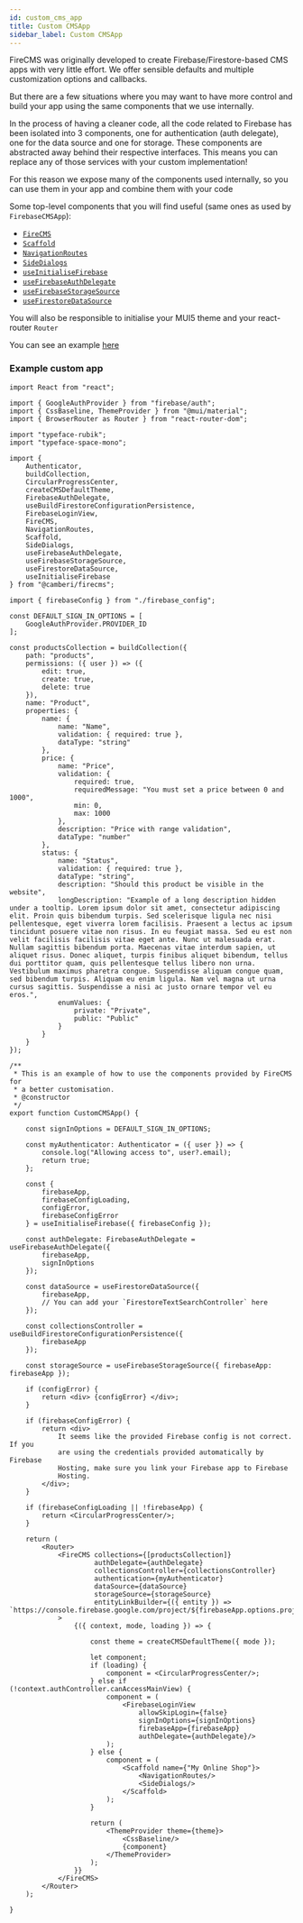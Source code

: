```yaml
---
id: custom_cms_app
title: Custom CMSApp
sidebar_label: Custom CMSApp
---
```


FireCMS was originally developed to create Firebase/Firestore-based CMS apps
with very little effort. We offer sensible defaults and multiple customization
options and callbacks.

But there are a few situations where you may want to have more control and build
your app using the same components that we use internally.

In the process of having a cleaner code, all the code related to Firebase has
been isolated into 3 components, one for authentication (auth delegate), one
for the data source and one for storage. These components are abstracted away
behind their respective interfaces. This means you can replace any of those
services with your custom implementation!

For this reason we expose many of the components used internally, so you can
use them in your app and combine them with your code

Some top-level components that you will find useful (same ones as used
by `FirebaseCMSApp`):
- [`FireCMS`](api/functions/firecms)
- [`Scaffold`](api/variables/scaffold)
- [`NavigationRoutes`](api/functions/navigationroutes)
- [`SideDialogs`](api/functions/SideDialogs)
- [`useInitialiseFirebase`](api/functions/useinitialisefirebase)
- [`useFirebaseAuthDelegate`](api/functions/usefirebaseauthdelegate)
- [`useFirebaseStorageSource`](api/functions/usefirebasestoragesource)
- [`useFirestoreDataSource`](api/functions/usefirestoredatasource)

You will also be responsible to initialise your MUI5 theme and your react-router
`Router`

You can see an example
[here](https://github.com/Camberi/firecms/blob/master/example/src/CustomCMSApp.tsx)


### Example custom app

```tsx
import React from "react";

import { GoogleAuthProvider } from "firebase/auth";
import { CssBaseline, ThemeProvider } from "@mui/material";
import { BrowserRouter as Router } from "react-router-dom";

import "typeface-rubik";
import "typeface-space-mono";

import {
    Authenticator,
    buildCollection,
    CircularProgressCenter,
    createCMSDefaultTheme,
    FirebaseAuthDelegate,
    useBuildFirestoreConfigurationPersistence,
    FirebaseLoginView,
    FireCMS,
    NavigationRoutes,
    Scaffold,
    SideDialogs,
    useFirebaseAuthDelegate,
    useFirebaseStorageSource,
    useFirestoreDataSource,
    useInitialiseFirebase
} from "@camberi/firecms";

import { firebaseConfig } from "./firebase_config";

const DEFAULT_SIGN_IN_OPTIONS = [
    GoogleAuthProvider.PROVIDER_ID
];

const productsCollection = buildCollection({
    path: "products",
    permissions: ({ user }) => ({
        edit: true,
        create: true,
        delete: true
    }),
    name: "Product",
    properties: {
        name: {
            name: "Name",
            validation: { required: true },
            dataType: "string"
        },
        price: {
            name: "Price",
            validation: {
                required: true,
                requiredMessage: "You must set a price between 0 and 1000",
                min: 0,
                max: 1000
            },
            description: "Price with range validation",
            dataType: "number"
        },
        status: {
            name: "Status",
            validation: { required: true },
            dataType: "string",
            description: "Should this product be visible in the website",
            longDescription: "Example of a long description hidden under a tooltip. Lorem ipsum dolor sit amet, consectetur adipiscing elit. Proin quis bibendum turpis. Sed scelerisque ligula nec nisi pellentesque, eget viverra lorem facilisis. Praesent a lectus ac ipsum tincidunt posuere vitae non risus. In eu feugiat massa. Sed eu est non velit facilisis facilisis vitae eget ante. Nunc ut malesuada erat. Nullam sagittis bibendum porta. Maecenas vitae interdum sapien, ut aliquet risus. Donec aliquet, turpis finibus aliquet bibendum, tellus dui porttitor quam, quis pellentesque tellus libero non urna. Vestibulum maximus pharetra congue. Suspendisse aliquam congue quam, sed bibendum turpis. Aliquam eu enim ligula. Nam vel magna ut urna cursus sagittis. Suspendisse a nisi ac justo ornare tempor vel eu eros.",
            enumValues: {
                private: "Private",
                public: "Public"
            }
        }
    }
});

/**
 * This is an example of how to use the components provided by FireCMS for
 * a better customisation.
 * @constructor
 */
export function CustomCMSApp() {

    const signInOptions = DEFAULT_SIGN_IN_OPTIONS;

    const myAuthenticator: Authenticator = ({ user }) => {
        console.log("Allowing access to", user?.email);
        return true;
    };

    const {
        firebaseApp,
        firebaseConfigLoading,
        configError,
        firebaseConfigError
    } = useInitialiseFirebase({ firebaseConfig });

    const authDelegate: FirebaseAuthDelegate = useFirebaseAuthDelegate({
        firebaseApp,
        signInOptions
    });

    const dataSource = useFirestoreDataSource({
        firebaseApp,
        // You can add your `FirestoreTextSearchController` here
    });

    const collectionsController = useBuildFirestoreConfigurationPersistence({
        firebaseApp
    });

    const storageSource = useFirebaseStorageSource({ firebaseApp: firebaseApp });

    if (configError) {
        return <div> {configError} </div>;
    }

    if (firebaseConfigError) {
        return <div>
            It seems like the provided Firebase config is not correct. If you
            are using the credentials provided automatically by Firebase
            Hosting, make sure you link your Firebase app to Firebase
            Hosting.
        </div>;
    }

    if (firebaseConfigLoading || !firebaseApp) {
        return <CircularProgressCenter/>;
    }

    return (
        <Router>
            <FireCMS collections={[productsCollection]}
                     authDelegate={authDelegate}
                     collectionsController={collectionsController}
                     authentication={myAuthenticator}
                     dataSource={dataSource}
                     storageSource={storageSource}
                     entityLinkBuilder={({ entity }) => `https://console.firebase.google.com/project/${firebaseApp.options.projectId}/firestore/data/${entity.path}/${entity.id}`}
            >
                {({ context, mode, loading }) => {

                    const theme = createCMSDefaultTheme({ mode });

                    let component;
                    if (loading) {
                        component = <CircularProgressCenter/>;
                    } else if (!context.authController.canAccessMainView) {
                        component = (
                            <FirebaseLoginView
                                allowSkipLogin={false}
                                signInOptions={signInOptions}
                                firebaseApp={firebaseApp}
                                authDelegate={authDelegate}/>
                        );
                    } else {
                        component = (
                            <Scaffold name={"My Online Shop"}>
                                <NavigationRoutes/>
                                <SideDialogs/>
                            </Scaffold>
                        );
                    }

                    return (
                        <ThemeProvider theme={theme}>
                            <CssBaseline/>
                            {component}
                        </ThemeProvider>
                    );
                }}
            </FireCMS>
        </Router>
    );

}
```


